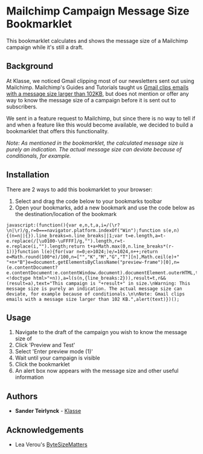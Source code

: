 # Mailchimp Campaign Message Size Bookmarklet
This bookmarklet calculates and shows the message size of a Mailchimp campaign while it's still a draft.

## Background
At Klasse, we noticed Gmail clipping most of our newsletters sent out using Mailchimp. Mailchimp's Guides and Tutorials taught us [Gmail clips emails with a message size larger than 102KB](https://mailchimp.com/help/gmail-is-clipping-my-email/), but does not mention or offer any way to know the message size of a campaign before it is sent out to subscribers.

We sent in a feature request to Mailchimp, but since there is no way to tell if and when a feature like this would become available, we decided to build a bookmarklet that offers this functionality.

*Note: As mentioned in the bookmarklet, the calculated message size is purely an indication. The actual message size can deviate because of conditionals, for example.*

## Installation
There are 2 ways to add this bookmarklet to your browser:
1. Select and drag the code below to your bookmarks toolbar
2. Open your bookmarks, add a new bookmark and use the code below as the destination/location of the bookmark
```
javascript:(function(){var e,n,t,a,i=/(\r?\n|\r)/g,r=0===navigator.platform.indexOf("Win");function s(e,n){(n=n||{}).line_breaks=n.line_breaks||1;var t=e.length,a=t-e.replace(/[\u0100-\uFFFF]/g,"").length,r=t-e.replace(i,"").length;return t+a+Math.max(0,n.line_breaks*(r-1))}function l(e){for(var n=0;e>1024;)e/=1024,n++;return e=Math.round(100*e)/100,n=["","K","M","G","T"][n],Math.ceil(e)+" "+n+"B"}e=document.getElementsByClassName("preview-frame")[0],n=(e.contentDocument?e.contentDocument:e.contentWindow.document).documentElement.outerHTML,t=l(s(n="<!doctype html>"+n)),a=l(s(n,{line_breaks:2})),result=t,r&&(result=a),text="This campaign is "+result+" in size.\nWarning: This message size is purely an indication. The actual message size can deviate, for example because of conditionals.\n\nNote: Gmail clips emails with a message size larger than 102 KB.",alert(text)})();
```

## Usage
1. Navigate to the draft of the campaign you wish to know the message size of
2. Click 'Preview and Test'
3. Select 'Enter preview mode (1)'
4. Wait until your campaign is visible
5. Click the bookmarklet
6. An alert box now appears with the message size and other useful information

## Authors
* **Sander Teirlynck** - [Klasse](https://www.klasse.be/)

## Acknowledgements
* Lea Verou's [ByteSizeMatters](http://bytesizematters.com/)
